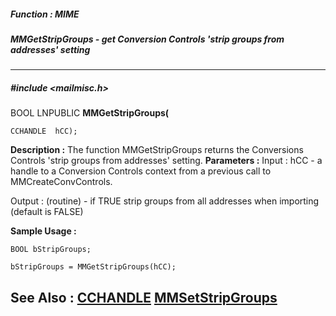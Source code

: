 ##### Function : MIME
##### MMGetStripGroups - get Conversion Controls 'strip groups from addresses' setting
---
##### #include <mailmisc.h>
BOOL LNPUBLIC **MMGetStripGroups(**

	CCHANDLE  hCC);
**Description :**
The function  MMGetStripGroups returns the Conversions Controls 'strip groups 
from addresses' setting.
**Parameters :**
Input :
hCC  -  a handle to a Conversion Controls context from a previous call to MMCreateConvControls.

Output :
(routine)  -  if TRUE strip groups from all addresses when importing (default is FALSE)


**Sample Usage :**
```
BOOL bStripGroups;

bStripGroups = MMGetStripGroups(hCC);

```
**See Also :**
[CCHANDLE](D:/md_files/CCHANDLE.md)
[MMSetStripGroups](D:/md_files/MMSetStripGroups.md)
---
